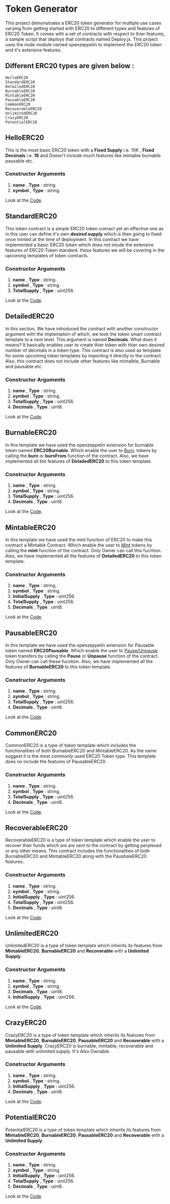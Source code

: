 # Token Generator

This project demonstrates a ERC20 token generator for multiple use cases varying from getting started with ERC20 to different types and features of ERC20 Token. It comes with a set of contracts with respect to thier features, a sample script that deploys that contracts named Deploy.js. This project uses the node module named openzeppelin to implement the ERC20 token and it's extensive features.

## Different ERC20 types are given below :

```shell
HelloERC20
StandardERC20
DetailedERC20
BurnableERC20
MintableERC20
PausableERC20
CommonERC20
RecoverableERC20
UnlimitedERC20
CrazyERC20
PotentialERC20
```

## HelloERC20

This is the most basic ERC20 token with a **Fixed Supply** i.e. 10K , **Fixed Decimals** i.e. **18** and Doesn't include much features like mintable burnable pausable etc.

### Constructor Arguments

1. **name** , **Type** : string.
2. **symbol** , **Type** : string.

Look at the [Code](https://github.com/NFTically/nftically-erc20-smart-contracts/blob/dev/contracts/HelloERC20.sol).

## StandardERC20

This token contract is a simple ERC20 token conract yet an effective one as in this user can define it's own **desired supply** which is then going to fixed once minted at the time of deployment.
In this contract we have implemented a basic ERC20 token which does not inlude the extensive features of ERC20 Token standard. these features we will be covering in the upcoming templates of token contracts.

### Constructor Arguments

1. **name** , **Type** : string.
2. **symbol** , **Type** : string.
3. **TotalSupply** , **Type** : uint256.

Look at the [Code](https://github.com/NFTically/nftically-erc20-smart-contracts/blob/dev/contracts/StandardERC20.sol).

## DetailedERC20

In this section, We have introduced the contract with another constructor argument with the implentation of which, we took the token smart contract template to a next level. This argument is named **Decimals**. What does it means? It basically enables user to create thier token with thier own desired number of decimals in a token type. This contract is also used as template for some upcoming token templates by importing it directly to the contract. Also, this contract does not include other features like mintalble, Burnable and pausable etc.

### Constructor Arguments

1. **name** , **Type** : string.
2. **symbol** , **Type** : string.
3. **TotalSupply** , **Type** : uint256.
4. **Decimals** , **Type** : uint8.

Look at the [Code](https://github.com/NFTically/nftically-erc20-smart-contracts/blob/dev/contracts/DetailedERC20.sol).

## BurnableERC20

In this template we have used the openzeppelin extension for burnable token named **ERC20Burnable**. Which enable the user to [Burn](https://docs.openzeppelin.com/contracts/2.x/api/token/erc20#ERC20Burnable). tokens by calling the **burn** or **burnFrom** function of the contract. Also, we have implemented all the features of **DetailedERC20** to this token template.

### Constructor Arguments

1. **name** , **Type** : string.
2. **symbol** , **Type** : string.
3. **TotalSupply** , **Type** : uint256.
4. **Decimals** , **Type** : uint8.

Look at the [Code](https://github.com/NFTically/nftically-erc20-smart-contracts/blob/dev/contracts/burnableERC20.sol).

## MintableERC20

In this template we have used the mint function of ERC20 to make this contract a Mintable Contract. Which enable the user to [Mint](https://ethereum.stackexchange.com/questions/98196/what-is-it-mean-by-minting-token) tokens by calling the **mint** function of the contract. Only Owner can call this fucntion. Also, we have implemented all the features of **DetailedERC20** to this token template.

### Constructor Arguments

1. **name** , **Type** : string.
2. **symbol** , **Type** : string.
3. **InitialSupply** , **Type** : uint256.
4. **TotalSupply** , **Type** : uint256.
5. **Decimals** , **Type** : uint8.

Look at the [Code](https://github.com/NFTically/nftically-erc20-smart-contracts/blob/dev/contracts/MintableERC20.sol).


## PausableERC20

In this template we have used the openzeppelin extension for Pausable token named **ERC20Pausable**. Which enable the user to [Pause/Unpause](https://docs.openzeppelin.com/contracts/2.x/api/token/erc20#ERC20Pausable) token transfers by calling the **Pause** or **Unpause** function of the contract. Only Owner can call these fucntion. Also, we have implemented all the features of **BurnableERC20** to this token template.

### Constructor Arguments

1. **name** , **Type** : string.
2. **symbol** , **Type** : string.
3. **TotalSupply** , **Type** : uint256.
4. **Decimals** , **Type** : uint8.

Look at the [Code](https://github.com/NFTically/nftically-erc20-smart-contracts/blob/dev/contracts/PausableERC20.sol).

## CommonERC20

CommonERC20 is a type of token template which includes the functionalities of both BurnableERC20 and MintableERC20. As the name suggest it is the most commonly used ERC20 Token type. This template does no include the features of PausableERC20.

### Constructor Arguments

1. **name** , **Type** : string.
2. **symbol** , **Type** : string.
3. **TotalSupply** , **Type** : uint256.
4. **Decimals** , **Type** : uint8.

Look at the [Code](https://github.com/NFTically/nftically-erc20-smart-contracts/blob/dev/contracts/CommonERC20.sol).

## RecoverableERC20

RecoverableERC20 is a type of token template which enable the user to recover thier funds which are are sent to the contract by getting perplexed or any other means. This contract includes the functionalities of both BurnableERC20 and MintableERC20 along with the PausbaleERC20 features.

### Constructor Arguments

1. **name** , **Type** : string.
2. **symbol** , **Type** : string.
3. **InitialSupply** , **Type** : uint256.
4. **TotalSupply** , **Type** : uint256.
5. **Decimals** , **Type** : uint8.

Look at the [Code](https://github.com/NFTically/nftically-erc20-smart-contracts/blob/dev/contracts/RecoverableERC20.sol).

## UnlimitedERC20

UnlimitedERC20 is a type of token template which inherits its features from **MintableERC20**, **BurnableERC20** and **Recoverable** with a **Unlimited Supply**.

### Constructor Arguments

1. **name** , **Type** : string.
2. **symbol** , **Type** : string.
3. **Decimals** , **Type** : uint8.
4. **InitialSupply** , **Type** : uint256.

Look at the [Code](https://github.com/NFTically/nftically-erc20-smart-contracts/blob/dev/contracts/unlimitedERC20.sol).

## CrazyERC20

CrazyERC20 is a type of token template which inherits its features from **MintableERC20**, **BurnableERC20**, **PausableERC20** and **Recoverable** with a **Unlimited Supply**. CrazyERC20 is burnable, mintable, recoverable and pausable with unlimited supply. It's Also Ownable.

### Constructor Arguments

1. **name** , **Type** : string.
2. **symbol** , **Type** : string.
3. **InitialSupply** , **Type** : uint256.
4. **Decimals** , **Type** : uint8.

Look at the [Code](https://github.com/NFTically/nftically-erc20-smart-contracts/blob/dev/contracts/CrazyERC20.sol).

## PotentialERC20

PotentialERC20 is a type of token template which inherits its features from **MintableERC20**, **BurnableERC20**, **PausableERC20** and **Recoverable** with a **Unlimited Supply**.

### Constructor Arguments

1. **name** , **Type** : string.
2. **symbol** , **Type** : string.
3. **InitialSupply** , **Type** : uint256.
4. **TotalSupply** , **Type** : uint256.
5. **Decimals** , **Type** : uint8.

Look at the [Code](https://github.com/NFTically/nftically-erc20-smart-contracts/blob/dev/contracts/PotentialERC20.sol).
